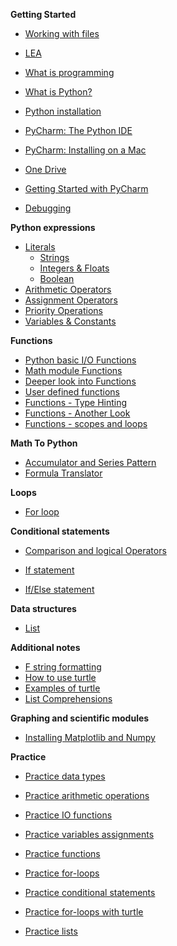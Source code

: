 **Getting Started**

- [Working with files](Notes/Getting_Started/FileManipulation.md)

- [LEA](/Notes/Getting_Started/LEA.md)

- [What is programming](Notes/Getting_StartedWhatIsProgramming)

- [What is Python?](Notes/Getting_Started/Introduction_to_Python)

- [Python installation](Notes/Getting_Started/Python_Installation)

- [PyCharm: The Python IDE](Notes/Getting_Started/PyCharm_IDE_installation)

- [PyCharm: Installing on a Mac](Notes/Getting_Started/Installing_Pycharm_on_Mac.md)

- [One Drive](Notes/Getting_Started/one_drive.md)

- [Getting Started with PyCharm](Notes/Getting_Started/create_new_project)


- [Debugging](Notes/Getting_Started/debugging)



**Python expressions**

- [Literals](Notes/01_Expressions_Literals)
  - [Strings](Notes/01_Expressions_Literals_Strings)
  - [Integers & Floats](Notes/01_Expressions_Literals_Integers_Floats)
  - [Boolean](Notes/01_Expressions_Literals_Boolean)
- [Arithmetic Operators](Notes/01_Expressions_Operators)
- [Assignment Operators](Notes/01_Expressions_Operators_Assignment)
- [Priority Operations](Notes/01_Expressions_Priority_Operators)
- [Variables & Constants](Notes/01_Expressions_Variables_Constants)

**Functions**

- [Python basic I/O Functions](Notes/01_Expressions_functions_print_input)
- [Math module Functions](Notes/01_Expressions_Functions_math_module)
- [Deeper look into Functions](Notes/01_Expressions_Functions)
- [User defined functions](Notes/01_Expressions_Functions_user_defined)
- [Functions - Type Hinting](Notes/01_Expressions_Functions_Type_Hint)
- [Functions - Another Look](https://john-abbott-college.github.io/SN1-Notes/Notes/01_Expressions_Functions_Cartoon.pdf)
- [Functions - scopes and loops](Notes/01_Functions_and_scopes)

**Math To Python**

- [Accumulator and Series Pattern](Notes/04_accumulator_pattern)
- [Formula Translator](Notes/from_math_to_python)

**Loops** 

- [For loop](Notes/04_for_loop)

**Conditional statements**

- [Comparison and logical Operators](Notes/01_Expressions_Operators_Logical)

- [If statement](Notes/03_Conditions_if)

- [If/Else statement](./Notes/03_Conditions_if-else)

**Data structures**

- [List](Notes/02_list)

**Additional notes**

- [F string formatting](Notes/01_Expressions_Literals_f_strings)
- [How to use turtle](Notes/01_Turtle_Graphics)
- [Examples of turtle](Notes/01_Draw_a_simple_house)
- [List Comprehensions](Notes/04_for_loop_list_comprehension)

**Graphing and scientific modules**

- [Installing Matplotlib and Numpy](Notes/matplotlib_and_numpy)

**Practice**

- [Practice data types](Practice_questions/01_Practice_DataTypes)
- [Practice arithmetic operations](Practice_questions/02_Practice_Arithmetics)
- [Practice IO functions](Practice_questions/03_Practice_IO)
- [Practice variables assignments](Practice_questions/04_Practice_Variables)
- [Practice functions](Practice_questions/05_Practice_Functions)
- [Practice for-loops](Practice_questions/07_Practice_Loops)
- [Practice conditional statements](Practice_questions/06_Practice_Conditional_statements)
- [Practice for-loops with turtle](Practice_questions/08_Practice_loops_drawing_with_turtle)

- [Practice lists](Practice_questions/09_Practice_lists)



<!--

**Coming up next on JAC TV...**


**Week 11**

- [Dictionary](Notes/02_Dictionaries)?
- [Tuple](Notes/02_Tuples) ?

**Week 12**

- Graphs TODO

- [While loop](./Notes/04_while_loop) ?

  

**Week 13**

- Reading and Writing to a file TODO 
- CSV files TODO 

**Week 14**

- Intro to numpy TODO


**Week 15**

- Algorithm Design & Implementation
- Exam level questions 

**Week 15**

- Review

-->













